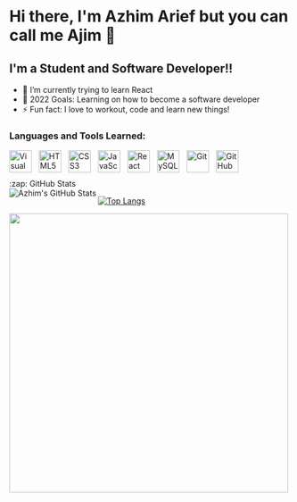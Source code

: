 <!--This is an READ.md or Markdown file -->

# Hi there, I'm Azhim Arief but you can call me Ajim 👋 


## I'm a Student and Software Developer!!

- 🌱 I’m currently trying to learn React
- 🥅 2022 Goals: Learning on how to become a software developer
- ⚡ Fun fact: I love to workout, code and learn new things!


### Languages and Tools Learned:

<img align="left" alt="Visual Studio Code" width="40px" src="https://cdn.jsdelivr.net/gh/devicons/devicon/icons/vscode/vscode-original.svg" style="padding-right:10px;" />
<img align="left" alt="HTML5" width="40px" src="https://cdn.jsdelivr.net/gh/devicons/devicon/icons/html5/html5-original.svg" style="padding-right:10px;" />
<img align="left" alt="CSS3" width="40px" src="https://cdn.jsdelivr.net/gh/devicons/devicon/icons/css3/css3-original.svg" style="padding-right:10px;" />
<img align="left" alt="JavaScript" width="40px" src="https://cdn.jsdelivr.net/gh/devicons/devicon/icons/javascript/javascript-original.svg" style="padding-right:10px;" />
<img align="left" alt="React" width="40px" src="https://cdn.jsdelivr.net/gh/devicons/devicon/icons/react/react-original.svg" style="padding-right:10px;" />
<img align="left" alt="MySQL" width="40px" src="https://cdn.jsdelivr.net/gh/devicons/devicon/icons/mysql/mysql-original.svg" style="padding-right:10px;" />
<img align="left" alt="Git" width="40px" src="https://cdn.jsdelivr.net/gh/devicons/devicon/icons/git/git-original.svg" style="padding-right:10px;" />
<img align="left" alt="GitHub" width="40px" src="https://user-images.githubusercontent.com/3369400/139447912-e0f43f33-6d9f-45f8-be46-2df5bbc91289.png" style="padding-right:10px;" />

<br />
<br />
<br />

  <summary>:zap: GitHub Stats</summary>

  <img align="left" alt="Azhim's GitHub Stats" src="https://github-readme-stats.vercel.app/api?username=azhimArief&show_icons=true&hide_border=false&title_color=ff652f&icon_color=FFE400&bg_color=09131B&text_color=ffffff&border_color=0c1a25" />


   [![Top Langs](https://github-readme-stats.vercel.app/api/top-langs/?username=azhimArief&layout=compact&show_icons=true&hide_border=false&title_color=ff652f&icon_color=FFE400&bg_color=09131B&text_color=ffffff&border_color=0c1a25)](https://github.com/azhimArief/azhimArief)
   
 <!-- [![Azhim's wakatime stats](https://github-readme-stats.vercel.app/api/wakatime?username=azhimArief&v=2&show_icons=true&hide_border=false&title_color=ff652f&icon_color=FFE400&bg_color=09131B&text_color=ffffff&border_color=0c1a25)](https://github.com/anuraghazra/github-readme-stats)
-->

<img src="https://wakatime.com/share/@azhimArief/213c8e38-1b79-4ee6-8523-d6d9ab75b447.svg" height="500"/>

   
  





[instagram]: https://instagram.com/codeSTACKr
[linkedin]: https://linkedin.com/in/codeSTACKr


